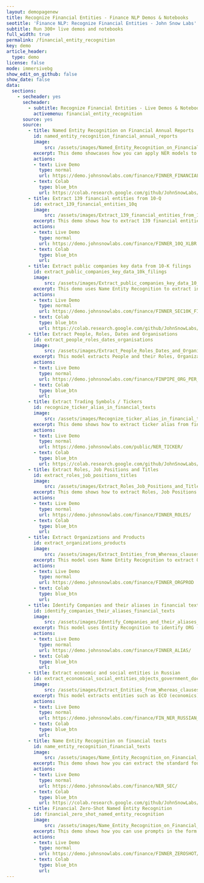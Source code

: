 ```yaml
---
layout: demopagenew
title: Recognize Financial Entities - Finance NLP Demos & Notebooks
seotitle: 'Finance NLP: Recognize Financial Entities - John Snow Labs'
subtitle: Run 300+ live demos and notebooks
full_width: true
permalink: /financial_entity_recognition
key: demo
article_header:
  type: demo
license: false
mode: immersivebg
show_edit_on_github: false
show_date: false
data:
  sections:  
    - secheader: yes
      secheader:
        - subtitle: Recognize Financial Entities - Live Demos & Notebooks
          activemenu: financial_entity_recognition
      source: yes
      source:
        - title: Named Entity Recognition on Financial Annual Reports
          id: named_entity_recognition_financial_annual_reports        
          image: 
              src: /assets/images/Named_Entity_Recognition_on_Financial_Annual_Reports.svg
          excerpt: This demo showcases how you can apply NER models to extract financial entities from annual reports, as Expenses, Loses, Profit declines or increases, etc.
          actions:
          - text: Live Demo
            type: normal
            url: https://demo.johnsnowlabs.com/finance/FINNER_FINANCIAL_10K/
          - text: Colab
            type: blue_btn
            url: https://colab.research.google.com/github/JohnSnowLabs/spark-nlp-workshop/blob/master/tutorials/Certification_Trainings/Healthcare/1.Clinical_Named_Entity_Recognition_Model.ipynb
        - title: Extract 139 financial entities from 10-Q
          id: extract_139_financial_entities_10q        
          image: 
              src: /assets/images/Extract_139_financial_entities_from_10q.svg
          excerpt: This demo shows how to extract 139 financial entities on US Security Exchange Commission 10-Q filings.
          actions:
          - text: Live Demo
            type: normal
            url: https://demo.johnsnowlabs.com/finance/FINNER_10Q_XLBR
          - text: Colab
            type: blue_btn
            url: 
        - title: Extract public companies key data from 10-K filings
          id: extract_public_companies_key_data_10k_filings        
          image: 
              src: /assets/images/Extract_public_companies_key_data_10_filings.svg
          excerpt: This demo uses Name Entity Recognition to extract information like Company Name, Trading symbols, Stock markets, Addresses, Phones, Stock types and values, IRS, CFN, etc. from the first page of 10-K filings.
          actions:
          - text: Live Demo
            type: normal
            url: https://demo.johnsnowlabs.com/finance/FINNER_SEC10K_FIRSTPAGE/
          - text: Colab
            type: blue_btn
            url: https://colab.research.google.com/github/JohnSnowLabs/spark-nlp-workshop/blob/master/tutorials/Certification_Trainings/Healthcare/1.Clinical_Named_Entity_Recognition_Model.ipynb 
        - title: Extract People, Roles, Dates and Organisations
          id: extract_people_roles_dates_organisations          
          image: 
              src: /assets/images/Extract_People_Roles_Dates_and_Organisations.svg
          excerpt: This model extracts People and their Roles, Organizations and Dates from financial documents.
          actions:
          - text: Live Demo
            type: normal
            url: https://demo.johnsnowlabs.com/finance/FINPIPE_ORG_PER_DATE_ROLES/
          - text: Colab
            type: blue_btn
            url: 
        - title: Extract Trading Symbols / Tickers
          id: recognize_ticker_alias_in_financial_texts 
          image: 
              src: /assets/images/Recognize_ticker_alias_in_financial_texts.svg
          excerpt: This demo shows how to extract ticker alias from financial texts.
          actions:
          - text: Live Demo
            type: normal
            url: https://demo.johnsnowlabs.com/public/NER_TICKER/ 
          - text: Colab
            type: blue_btn
            url: https://colab.research.google.com/github/JohnSnowLabs/spark-nlp-workshop/blob/master/tutorials/streamlit_notebooks/NER.ipynb
        - title: Extract Roles, Job Positions and Titles
          id: extract_roles_job_positions_titles         
          image: 
              src: /assets/images/Extract_Roles_Job_Positions_and_Titles.svg
          excerpt: This demo shows how to extract Roles, Job Positions in Resumes and People’s Titles from documents.
          actions:
          - text: Live Demo
            type: normal
            url: https://demo.johnsnowlabs.com/finance/FINNER_ROLES/
          - text: Colab
            type: blue_btn
            url: 
        - title: Extract Organizations and Products   
          id: extract_organizations_products        
          image: 
              src: /assets/images/Extract_Entities_from_Whereas_clauses.svg
          excerpt: This model uses Name Entity Recognition to extract ORG (Organization names) and PRODUCT (Product names).
          actions:
          - text: Live Demo
            type: normal
            url: https://demo.johnsnowlabs.com/finance/FINNER_ORGPROD
          - text: Colab
            type: blue_btn
            url: 
        - title: Identify Companies and their aliases in financial texts
          id: identify_companies_their_aliases_financial_texts        
          image: 
              src: /assets/images/Identify_Companies_and_their_aliases_in_financial_texts.svg
          excerpt: This model uses Entity Recognition to identify ORG (Companies), their ALIAS (other names the company uses in financial reports) and company PRODUCTS.
          actions:
          - text: Live Demo
            type: normal
            url: https://demo.johnsnowlabs.com/finance/FINNER_ALIAS/
          - text: Colab
            type: blue_btn
            url:
        - title: Extract economic and social entities in Russian
          id: extract_economical_social_entities_objects_government_documents       
          image: 
              src: /assets/images/Extract_Entities_from_Whereas_clauses.svg
          excerpt: This model extracts entities such as ECO (economics), SOC (social) for economic and social entities, institutions of events, and also quantifiers (QUA), metrics (MET), etc. from Government documents in Russian.
          actions:
          - text: Live Demo
            type: normal
            url: https://demo.johnsnowlabs.com/finance/FIN_NER_RUSSIAN_GOV
          - text: Colab
            type: blue_btn
            url:  
        - title: Name Entity Recognition on financial texts 
          id: name_entity_recognition_financial_texts  
          image: 
              src: /assets/images/Name_Entity_Recognition_on_Financial_Texts.svg
          excerpt: This demo shows how you can extract the standard four entities (ORG, PER, LOC, MISC) from financial documents.
          actions:
          - text: Live Demo
            type: normal
            url: https://demo.johnsnowlabs.com/finance/NER_SEC/
          - text: Colab
            type: blue_btn
            url: https://colab.research.google.com/github/JohnSnowLabs/spark-nlp-workshop/blob/master/tutorials/streamlit_notebooks/NER_EN.ipynb
        - title: Financial Zero-Shot Named Entity Recognition 
          id: financial_zero_shot_named_entity_recognition  
          image: 
              src: /assets/images/Name_Entity_Recognition_on_Financial_Texts.svg
          excerpt: This demo shows how you can use prompts in the form of questions, to carry our Named Entity Recognition without any pretrained dataset. You will find a table with the example questions (prompts) used for the different labels on the side menu.
          actions:
          - text: Live Demo
            type: normal
            url: https://demo.johnsnowlabs.com/finance/FINNER_ZEROSHOT/
          - text: Colab
            type: blue_btn
            url: 
---
```

